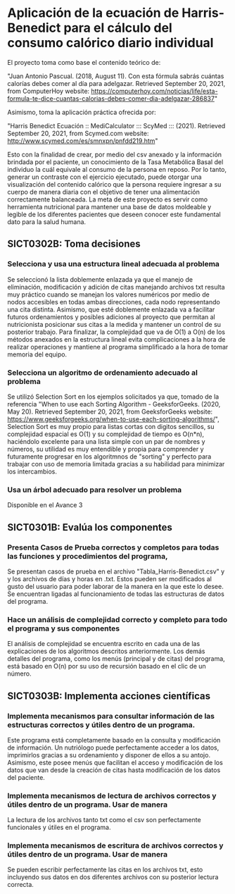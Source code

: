 # Aplicación de la ecuación de Harris-Benedict para el cálculo del consumo calórico diario individual
El proyecto toma como base el contenido teórico de: 

"Juan Antonio Pascual. (2018, August 11). Con esta fórmula sabrás cuántas calorías debes comer al día para adelgazar. Retrieved September 20, 2021, from ComputerHoy website: https://computerhoy.com/noticias/life/esta-formula-te-dice-cuantas-calorias-debes-comer-dia-adelgazar-286837" 

Asimismo, toma la aplicación práctica ofrecida por:

"Harris Benedict Ecuación :: MediCalculator ::: ScyMed ::: (2021). Retrieved September 20, 2021, from Scymed.com website: http://www.scymed.com/es/smnxpn/pnfdd219.htm"

Esto con la finalidad de crear, por medio del csv anexado y la información brindada por el paciente, un conocimiento de la Tasa Metabólica Basal del individuo la cuál equivale al consumo de la persona en reposo. Por lo tanto, generar un contraste con el ejercicio ejecutado, puede otorgar una visualización del contenido calórico que la persona requiere ingresar a su cuerpo de manera diaria con el objetivo de tener una alimentación correctamente balanceada. La meta de este proyecto es servir como herramienta nutricional para mantener una base de datos moldeable y legible de los diferentes pacientes que deseen conocer este fundamental dato para la salud humana. 

## SICT0302B: Toma decisiones 

### Selecciona y usa una estructura lineal adecuada al problema
Se seleccionó la lista doblemente enlazada ya que el manejo de eliminación, modificación y adición de citas manejando archivos txt resulta muy práctico cuando se manejan los valores numéricos por medio de nodos accesibles en todas ambas direcciones, cada nodo representando una cita distinta. Asimismo, que esté doblemente enlazada va a facilitar futuros ordenamientos y posibles adiciones al proyecto que permitan al nutricionista posicionar sus citas a la medida y mantener un control de su posterior trabajo. Para finalizar, la complejidad que va de O(1) a O(n) de los métodos anexados en la estructura lineal evita complicaciones a la hora de realizar operaciones y mantiene al programa simplificado a la hora de tomar memoria del equipo.

### Selecciona un algoritmo de ordenamiento adecuado al problema
Se utilizó Selection Sort en los ejemplos solicitados ya que, tomado de la referencia "When to use each Sorting Algorithm - GeeksforGeeks. (2020, May 20). Retrieved September 20, 2021, from GeeksforGeeks website: https://www.geeksforgeeks.org/when-to-use-each-sorting-algorithms/", Selection Sort es muy propio para listas cortas con digitos sencillos, su complejidad espacial es O(1) y su complejidad de tiempo es O(n*n), haciéndolo excelente para una lista simple con un par de nombres y números, su utilidad es muy entendible y propia para comprender y futuramente progresar en los algoritmnos de "sorting" y perfecto para trabajar con uso de memoria limitada gracias a su habilidad para minimizar los intercambios.

### Usa un árbol adecuado para resolver un problema

Disponible en el Avance 3

## SICT0301B: Evalúa los componentes

### Presenta Casos de Prueba correctos y completos para todas las funciones y procedimientos del programa,

Se presentan casos de prueba en el archivo "Tabla_Harris-Benedict.csv" y y los archivos de días y horas en .txt. Estos pueden ser modificados al gusto del usuario para poder laborar de la manera en la que este lo desee. Se encuentran ligadas al funcionamiento de todas las estructuras de datos del programa.

### Hace un análisis de complejidad correcto y completo para todo el programa y sus componentes

El análisis de complejidad se encuentra escrito en cada una de las explicaciones de los algoritmos descritos anteriormente.
Los demás detalles del programa, como los menús (principal y de citas) del programa, está basado en O(n) por su uso de recursión basado en el clic de un número.

## SICT0303B: Implementa acciones científicas 

### Implementa mecanismos para consultar información de las estructuras correctos y útiles dentro de un programa.

Este programa está completamente basado en la consulta y modificación de información. Un nutriólogo puede perfectamente acceder a los datos, imprimirlos gracias a su ordenamiento y disponer de ellos a su antojo. Asimismo, este posee menús que facilitan el acceso y modificación de los datos que van desde la creación de citas hasta modificación de los datos del paciente.

### Implementa mecanismos de lectura de archivos correctos y útiles dentro de un programa. Usar de manera

La lectura de los archivos tanto txt como el csv son perfectamente funcionales y útiles en el programa.

### Implementa mecanismos de escritura de archivos correctos y útiles dentro de un programa. Usar de manera

Se pueden escribir perfectamente las citas en los archivos txt, esto incluyendo sus datos en dos diferentes archivos con su posterior lectura correcta.
